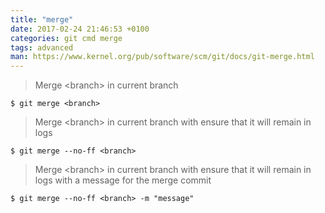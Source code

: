 ```yaml
---
title: "merge"
date: 2017-02-24 21:46:53 +0100
categories: git cmd merge
tags: advanced
man: https://www.kernel.org/pub/software/scm/git/docs/git-merge.html
---
```


> Merge &lt;branch&gt; in current branch
> 
    $ git merge <branch>

<div></div>

> Merge &lt;branch&gt; in current branch with ensure that it will remain in logs
>
    $ git merge --no-ff <branch>

<div></div>

> Merge &lt;branch&gt; in current branch with ensure that it will remain in logs with a message for the merge commit
>
    $ git merge --no-ff <branch> -m "message"
